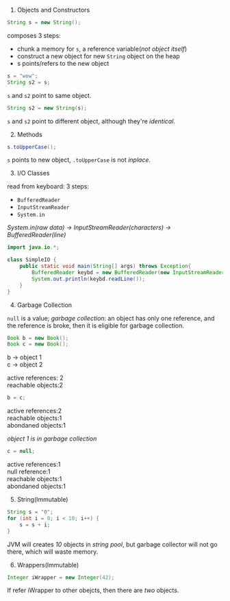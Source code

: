 1. Objects and Constructors

```java
String s = new String();
```

composes 3 steps:
  - chunk a memory for `s`, a reference variable(_not object itself_)
  - construct a new object for new `String` object on the heap
  - s points/refers to the new object
  
```java
s = "wow";
String s2 = s;
```

`s` and `s2` point to same object.

```java
String s2 = new String(s);
```

`s` and `s2` point to different object, although they're _identical_.


2. Methods

```java
s.toUpperCase();
```

`s` points to new object, `.toUpperCase` is not _inplace_.


3. I/O Classes

read from keyboard:
3 steps:
  - `BufferedReader`
  - `InputStreamReader`
  - `System.in`

*System.in(raw data) -> InputStreamReader(characters) -> BufferedReader(line)*

```java
import java.io.*;

class SimpleIO {
    public static void main(String[] args) throws Exception{
        BufferedReader keybd = new BufferedReader(new InputStreamReader(System.in));
        System.out.println(keybd.readLine());
    }
}
```

4. Garbage Collection

`null` is a value; _garbage collection_: an object has only one reference, and the reference is broke, then it is eligible for garbage collection.

```java
Book b = new Book();
Book c = new Book();
```
b -> object 1\
c -> object 2

active references: 2\
reachable objects:2

```java
b = c;
```

active references:2\
reachable objects:1\
abondaned objects:1

*object 1 is in garbage collection*

```java
c = null;
```

active references:1\
null reference:1\
reachable objects:1\
abondaned objects:1


5. String(Immutable)

```java
String s = "0";
for (int i = 0; i < 10; i++) {
    s = s + i;
}
```

JVM will creates _10_ objects in _string pool_, but garbage collector will not go there, which will waste memory.


6. Wrappers(Immutable)

```java
Integer iWrapper = new Integer(42);
```

If refer iWrapper to other obejcts, then there are _two_ objects.
